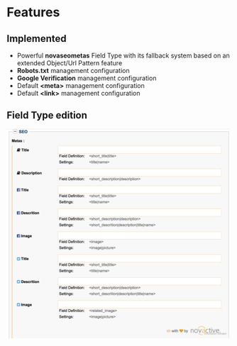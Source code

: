 # Features


## Implemented

* Powerful **novaseometas** Field Type with its fallback system based on an extended Object/Url Pattern feature
* **Robots.txt** management configuration
* **Google Verification** management configuration
* Default **&lt;meta&gt;** management configuration
* Default **&lt;link&gt;** management configuration


## Field Type edition

![Nova eZ SEO Field Type](NovaeZSeoFieldType.png "Nova eZ SEO Field Type")
